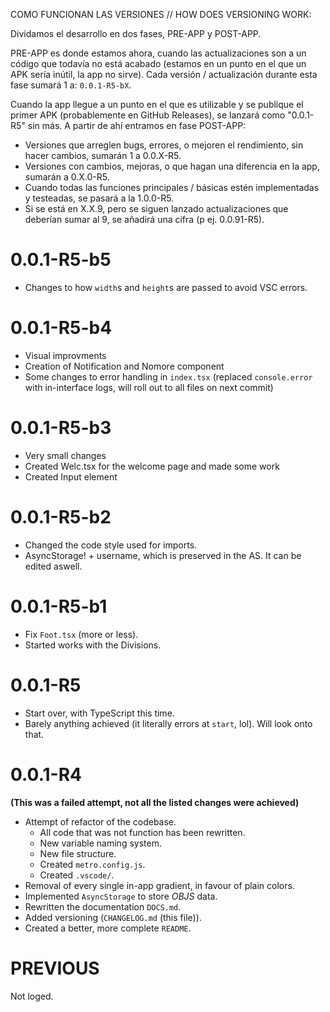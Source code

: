 COMO FUNCIONAN LAS VERSIONES // HOW DOES VERSIONING WORK:

Dividamos el desarrollo en dos fases, PRE-APP y POST-APP.

PRE-APP es donde estamos ahora, cuando las actualizaciones son a un código que todavía no está acabado (estamos en un punto en el que un APK sería inútil, la app no sirve). Cada versión / actualización durante esta fase sumará 1 a:
`0.0.1-R5-bX`.

Cuando la app llegue a un punto en el que es utilizable y se publique el primer APK (probablemente en GitHub Releases), se lanzará como "0.0.1-R5" sin más. A partir de ahí entramos en fase POST-APP:
- Versiones que arreglen bugs, errores, o mejoren el rendimiento, sin hacer cambios, sumarán 1 a 0.0.X-R5.
- Versiones con cambios, mejoras, o que hagan una diferencia en la app, sumarán a 0.X.0-R5.
- Cuando todas las funciones principales / básicas estén implementadas y testeadas, se pasará a la 1.0.0-R5.
- Si se está en X.X.9, pero se siguen lanzado actualizaciones que deberían sumar al 9, se añadirá una cifra (p ej. 0.0.91-R5).

# 0.0.1-R5-b5
- Changes to how `width`s and `height`s are passed to avoid VSC errors.

# 0.0.1-R5-b4
- Visual improvments
- Creation of Notification and Nomore component
- Some changes to error handling in `index.tsx` (replaced `console.error` with in-interface logs, will roll out to all files on next commit)

# 0.0.1-R5-b3
- Very small changes
- Created Welc.tsx for the welcome page and made some work
- Created Input element

# 0.0.1-R5-b2
- Changed the code style used for imports.
- AsyncStorage! + username, which is preserved in the AS. It can be edited aswell.

# 0.0.1-R5-b1
- Fix `Foot.tsx` (more or less).
- Started works with the Divisions.

# 0.0.1-R5
- Start over, with TypeScript this time.
- Barely anything achieved (it literally errors at `start`, lol). Will look onto that.

# 0.0.1-R4
**(This was a failed attempt, not all the listed changes were achieved)**
- Attempt of refactor of the codebase.
    - All code that was not function has been rewritten.
    - New variable naming system.
    - New file structure.
    - Created `metro.config.js`.
    - Created `.vscode/`.
- Removal of every single in-app gradient, in favour of plain colors.
- Implemented `AsyncStorage` to store *OBJS* data.
- Rewritten the documentation `DOCS.md`.
- Added versioning (`CHANGELOG.md` (this file)).
- Created a better, more complete `README`.

# PREVIOUS

Not loged.